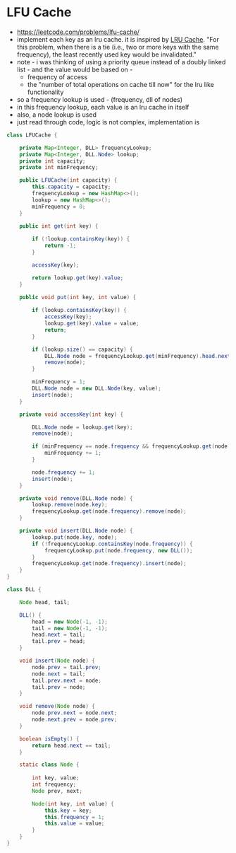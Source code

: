 # LFU Cache

- https://leetcode.com/problems/lfu-cache/
- implement each key as an lru cache. it is inspired by [LRU Cache](./LRU%20Cache.md). "For this problem, when there is a tie (i.e., two or more keys with the same frequency), the least recently used key would be invalidated."
- note - i was thinking of using a priority queue instead of a doubly linked list - and the value would be based on - 
  - frequency of access
  - the "number of total operations on cache till now" for the lru like functionality
- so a frequency lookup is used - (frequency, dll of nodes)
- in this frequency lookup, each value is an lru cache in itself
- also, a node lookup is used
- just read through code, logic is not complex, implementation is

```java
class LFUCache {

    private Map<Integer, DLL> frequencyLookup;
    private Map<Integer, DLL.Node> lookup;
    private int capacity;
    private int minFrequency;

    public LFUCache(int capacity) {
        this.capacity = capacity;
        frequencyLookup = new HashMap<>();
        lookup = new HashMap<>();
        minFrequency = 0;
    }
    
    public int get(int key) {

        if (!lookup.containsKey(key)) {
            return -1;
        }

        accessKey(key);

        return lookup.get(key).value;
    }
    
    public void put(int key, int value) {

        if (lookup.containsKey(key)) {
            accessKey(key);
            lookup.get(key).value = value;
            return;
        }

        if (lookup.size() == capacity) {
            DLL.Node node = frequencyLookup.get(minFrequency).head.next;
            remove(node);
        }

        minFrequency = 1;
        DLL.Node node = new DLL.Node(key, value);
        insert(node);
    }

    private void accessKey(int key) {

        DLL.Node node = lookup.get(key);
        remove(node);

        if (minFrequency == node.frequency && frequencyLookup.get(node.frequency).isEmpty()) {
            minFrequency += 1;
        }

        node.frequency += 1;
        insert(node);
    }

    private void remove(DLL.Node node) {
        lookup.remove(node.key);
        frequencyLookup.get(node.frequency).remove(node);
    }

    private void insert(DLL.Node node) {
        lookup.put(node.key, node);
        if (!frequencyLookup.containsKey(node.frequency)) {
            frequencyLookup.put(node.frequency, new DLL());
        }
        frequencyLookup.get(node.frequency).insert(node);
    }
}

class DLL {

    Node head, tail;

    DLL() {
        head = new Node(-1, -1);
        tail = new Node(-1, -1);
        head.next = tail;
        tail.prev = head;
    }

    void insert(Node node) {
        node.prev = tail.prev;
        node.next = tail;
        tail.prev.next = node;
        tail.prev = node;
    }

    void remove(Node node) {
        node.prev.next = node.next;
        node.next.prev = node.prev;
    }

    boolean isEmpty() {
        return head.next == tail;
    }

    static class Node {
        
        int key, value;
        int frequency;
        Node prev, next;

        Node(int key, int value) {
            this.key = key;
            this.frequency = 1;
            this.value = value;
        }
    }
}
```
